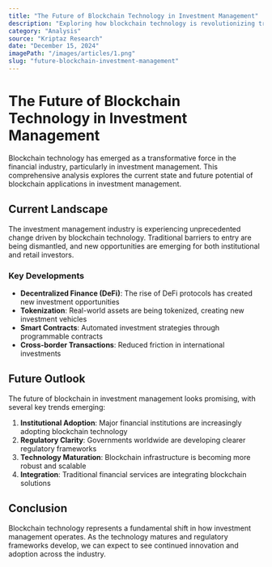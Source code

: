 ```yaml
---
title: "The Future of Blockchain Technology in Investment Management"
description: "Exploring how blockchain technology is revolutionizing traditional investment management practices and creating new opportunities for investors worldwide."
category: "Analysis"
source: "Kriptaz Research"
date: "December 15, 2024"
imagePath: "/images/articles/1.png"
slug: "future-blockchain-investment-management"
---
```


# The Future of Blockchain Technology in Investment Management

Blockchain technology has emerged as a transformative force in the financial industry, particularly in investment management. This comprehensive analysis explores the current state and future potential of blockchain applications in investment management.

## Current Landscape

The investment management industry is experiencing unprecedented change driven by blockchain technology. Traditional barriers to entry are being dismantled, and new opportunities are emerging for both institutional and retail investors.

### Key Developments

- **Decentralized Finance (DeFi)**: The rise of DeFi protocols has created new investment opportunities
- **Tokenization**: Real-world assets are being tokenized, creating new investment vehicles
- **Smart Contracts**: Automated investment strategies through programmable contracts
- **Cross-border Transactions**: Reduced friction in international investments

## Future Outlook

The future of blockchain in investment management looks promising, with several key trends emerging:

1. **Institutional Adoption**: Major financial institutions are increasingly adopting blockchain technology
2. **Regulatory Clarity**: Governments worldwide are developing clearer regulatory frameworks
3. **Technology Maturation**: Blockchain infrastructure is becoming more robust and scalable
4. **Integration**: Traditional financial services are integrating blockchain solutions

## Conclusion

Blockchain technology represents a fundamental shift in how investment management operates. As the technology matures and regulatory frameworks develop, we can expect to see continued innovation and adoption across the industry.
